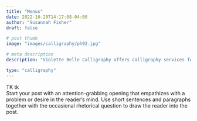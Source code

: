 ```yaml
---
title: "Menus"
date: 2022-10-20T14:17:08-04:00
author: "Susannah Fisher"
draft: false

# post thumb
image: "images/calligraphy/ph02.jpg"

# meta description
description: "Violette Belle Calligraphy offers calligraphy services for personal stationery, weddings, and other life events."

type: "calligraphy"
---
```


<figcaption>TK tk</figcaption>
Start your post with an attention-grabbing opening that empathizes with a problem or desire in the reader’s mind. Use short sentences and paragraphs together with the occasional rhetorical question to draw the reader into the post. 

